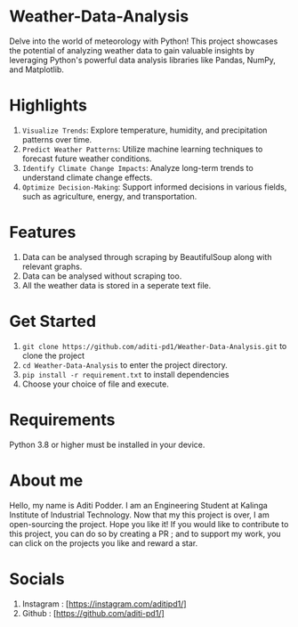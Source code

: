 # Weather-Data-Analysis
Delve into the world of meteorology with Python! This project showcases the potential of analyzing weather data to gain valuable insights by leveraging Python's powerful data analysis libraries like Pandas, NumPy, and Matplotlib.

# Highlights
1. `Visualize Trends`: Explore temperature, humidity, and precipitation patterns over time.
2. `Predict Weather Patterns`: Utilize machine learning techniques to forecast future weather conditions.
3. `Identify Climate Change Impacts`: Analyze long-term trends to understand climate change effects.
4. `Optimize Decision-Making`: Support informed decisions in various fields, such as agriculture, energy, and transportation.

# Features
1. Data can be analysed through scraping by BeautifulSoup along with relevant graphs.
2. Data can be analysed without scraping too.
3. All the weather data is stored in a seperate text file.

# Get Started
1. `git clone https://github.com/aditi-pd1/Weather-Data-Analysis.git` to clone the project
2. `cd Weather-Data-Analysis` to enter the project directory.
3. `pip install -r requirement.txt` to install dependencies
4. Choose your choice of file and execute.

# Requirements
Python 3.8 or higher must be installed in your device. 

# About me
Hello, my name is Aditi Podder. I am an Engineering Student at Kalinga Institute of Industrial Technology. Now that my this project is over, I am open-sourcing the project. Hope you like it!
If you would like to contribute to this project, you can do so by creating a PR ; and to support my work, you can click on the projects you like and reward a star.

# Socials
1. Instagram :  [https://instagram.com/aditipd1/]
2. Github :  [https://github.com/aditi-pd1/]
